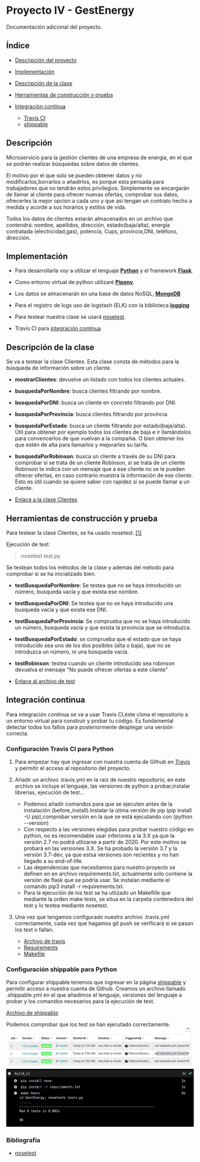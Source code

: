 # Proyecto IV - GestEnergy
Documentación adicional del proyecto.

## Índice
* [Descripción del proyecto](#descripcion)
* [Implementación](#implementacion)
* [Descripción de la clase](#clase)
* [Herramientas de construcción y prueba](#tests)
* [Integración contínua](#CI)
  * [Travis CI](#travis)
  * [shippable](#shi)


  <a name="descripcion"></a>
## Descripción

   Microservicio para la gestión clientes de una empresa de energia, en el que se podrán realizar búsquedas sobre datos de clientes.

  El motivo por el que solo se pueden obtener datos y no modificarlos,borrarlos o añadirlos, es porque esta pensada para trabajadores que no tendrán estos privilegios. Simplemente se encargarán de llamar al cliente para ofrecer nuevas ofertas, comprobar sus datos, ofrecerles la mejor opcion a cada uno y que asi tengan un contrato hecho a medida y acorde a sus horarios y estilos de vida.

  Todos los datos de clientes estarán almacenados en un archivo que contendrá: nombre, apellidos, dirección, estado(baja/alta), energía contratada (electricidad,gas), potencia, Cups, provincia,DNI, teléfono, dirección.


  <a name="implementacion"></a>
## Implementación

  - Para desarrollarla voy a utilizar el lenguaje **[Python](https://wiki.archlinux.org/index.php/Python)** y el framework **[Flask](http://flask.palletsprojects.com/en/1.1.x/)**.

  - Como entorno virtual de python utilizaré **[Pipenv](https://pipenv-es.readthedocs.io/es/latest/)**.

  - Los datos se almacenarán en una base de datos NoSQL, **[MongoDB](https://www.mongodb.com/es)**

  - Para el registro de logs uso de logstash (ELK) con la biblioteca **[logging](https://docs.python.org/3/library/logging.html)**

  - Para testear nuestra clase se usará [nosetest](https://nose.readthedocs.io/en/latest/).

  - Travis CI para [integración contínua](https://github.com/patriciamaldonado/GestEnergy/blob/master/docs/documentacion.md)

  <a name="clase"></a>
## Descripción de la clase


Se va a testear la clase Clientes. Esta clase consta de métodos para la búsqueda de información sobre un cliente.


- **mostrarClientes**: devuelve un listado con todos los clientes actuales.
- **busquedaPorNombre**: busca clientes filtrando por nombre.
- **busquedaPorDNI**: busca un cliente en concreto filtrando por DNI.
- **busquedaPorProvincia**: busca clientes filtrando por provincia.
- **busquedaPorEstado**: busca un cliente filtrando por estado(baja/alta). Útil para obtener por ejemplo todos los clientes de baja e ir llamándolos para convencerlos de que vuelvan a la compañia. O bien obtener los que estén de alta para llamarlos y mejorarles su tarifa.
- **busquedaPorRobinson**: busca un cliente a través de su DNI para comprobar si se trata de un cliente Robinson, si se trata de un cliente Robinson te indica con un mensaje que a ese cliente no se le pueden ofrecer ofertas, en caso contrario muestra la información de ese cliente. Esto es útil cuando se quiere saber con rapidez si se puede llamar a un cliente.

- [Enlace a la clase Clientes](https://github.com/patriciamaldonado/GestEnergy/blob/master/src/clientes.py)


  <a name="tests"></a>
## Herramientas de construcción y prueba
Para testear la clase Clientes, se ha usado nosetest. [[1]](#nosetest)

Ejecución de test:
>  nosetest test.py

Se testean todos los métodos de la clase y además del método para comprobar si se ha inicializado bien.
- **testBusquedaPorNombre**: Se testea que no se haya introducido un número, busqueda vacía y que exista ese nombre.
- **testBusquedaPorDNI**: Se testea que no se haya introducido una busqueda vacía y que exista ese DNI.
- **testBusquedaPorProvincia**:  Se comprueba que no se haya introducido un número, busqueda vacía y que exista la provincia que se introduzca.
- **testBusquedaPorEstado**: se comprueba que el estado que se haya introducido sea uno de los dos posibles (alta o baja), que no se introduzca un número, ni una búsqueda vacía.
- **testRobinson**: testea cuando un cliente introducido sea robinson devuelva el mensaje "No puede ofrecer ofertas a este cliente"

- [Enlace al archivo de test](https://github.com/patriciamaldonado/GestEnergy/blob/master/src/tests.py)

<a name="CI"></a>
## Integración continua

Para integración continua se va a usar Travis CI,éste clona el repositorio a un entorno virtual para construir y probar tu código. Es fundamental detectar todos los fallos para posteriormente desplegar una versión correcta.

<a name="travis"></a>
### Configuración Travis CI para Python

1. Para empezar hay que ingresar con nuestra cuenta de Github en [Travis](https://travis-ci.com/) y permitir el acceso al repositorio del proyecto.
2. Añadir un archivo .travis.yml en la raíz de nuestro repositorio, en este archivo se incluye el lenguaje, las versiones de python a probar,instalar librerias, ejecución de test...

      - Podemos añadir comandos para que se ejecuten antes de la instalación (before_install).Instalar la útima versión de pip                  (pip install -U pip),comprobar versión en la que se está ejecutando con (python --version)                     
      - Con respecto a las versiones elegidas para probar nuestro código en python, no es recomendable usar inferiores a la 3.X   ya que la versión 2.7 no podrá utlizarse a partir de 2020. Por este motivo se probará en las versiones 3.X.
      Se ha probado la versión 3.7  y la versión 3.7-dev, ya que estsa versiones son recientes y no han llegado a su end-of-life.
      -  Las dependencias que necesitamos para nuestro proyecto se definen en en archivo requirements.txt, actualmente solo contiene la versión de flask que se podría usar. Se instalan mediante el comando pip3 install -r requirements.txt.
      - Para la ejecución de los test se ha utlizado un Makefille que mediante la orden make tests, se situa en la carpeta contenedora del test y lo testea mediante nosetest.

3. Una vez que tengamos configurado nuestro archivo .travis.yml correctamente, cada vez que hagamos git push se verificará si se pasan los test o fallan.


    - [Archivo de travis](https://github.com/patriciamaldonado/GestEnergy/blob/master/.travis.yml)
    - [Requirements](https://github.com/patriciamaldonado/GestEnergy/blob/master/requirements.txt)
    - [Makefile](https://github.com/patriciamaldonado/GestEnergy/blob/master/Makefile)

<a name="shi"></a>
### Configuración shippable para Python

  Para configurar shippable tenemos que ingresar en la página [shippable](https://app.shippable.com) y permitir acceso a nuestra cuenta de Github.
  Creamos un archivo llamado .shippable.yml en el que añadimos el lenguaje, versiones del lenguaje a probar y los comandos necesarios para la ejecución de test.

  [Archivo de shippable](https://github.com/patriciamaldonado/GestEnergy/blob/master/.shippable.yml)

 Podemos comprobar que los test se han ejecutado correctamente.
   ![shi](shi.jpg)
   ![build](builshi.png)


### Bibliografía


- <a name="testeo :nosetest">[nosetest](https://github.com/patriciamaldonado/GestEnergy/blob/master/Makefile)</a>
